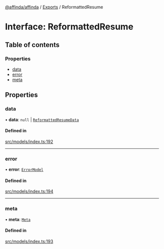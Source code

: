 [@affinda/affinda](../README.md) / [Exports](../modules.md) / ReformattedResume

# Interface: ReformattedResume

## Table of contents

### Properties

- [data](ReformattedResume.md#data)
- [error](ReformattedResume.md#error)
- [meta](ReformattedResume.md#meta)

## Properties

### data

• **data**: ``null`` \| [`ReformattedResumeData`](ReformattedResumeData.md)

#### Defined in

[src/models/index.ts:192](https://github.com/affinda/affinda-typescript/blob/716efb7/src/models/index.ts#L192)

___

### error

• **error**: [`ErrorModel`](ErrorModel.md)

#### Defined in

[src/models/index.ts:194](https://github.com/affinda/affinda-typescript/blob/716efb7/src/models/index.ts#L194)

___

### meta

• **meta**: [`Meta`](Meta.md)

#### Defined in

[src/models/index.ts:193](https://github.com/affinda/affinda-typescript/blob/716efb7/src/models/index.ts#L193)
